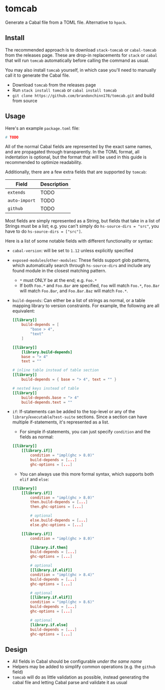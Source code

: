 # tomcab

Generate a Cabal file from a TOML file. Alternative to `hpack`.

## Install

The recommended approach is to download `stack-tomcab` or `cabal-tomcab` from the releases page. These are drop-in replacements for `stack` or `cabal` that will run `tomcab` automatically before calling the command as usual.

You may also install `tomcab` yourself, in which case you'll need to manually call it to generate the Cabal file.

* Download `tomcab` from the releases page
* Run `stack install tomcab` or `cabal install tomcab`
* `git clone https://github.com/brandonchinn178/tomcab.git` and build from source

## Usage

Here's an example `package.toml` file:

```toml
# TODO
```

All of the normal Cabal fields are represented by the exact same names, and are propagated through transparently. In the TOML format, all indentation is optional, but the format that will be used in this guide is recommended to optimize readability.

Additionally, there are a few extra fields that are supported by `tomcab`:

| Field         | Description |
|---------------|-------------|
| `extends`     | TODO        |
| `auto-import` | TODO        |
| `github`      | TODO        |

Most fields are simply represented as a String, but fields that take in a list of Strings must be a list; e.g. you can't simply do `hs-source-dirs = "src"`, you have to do `hs-source-dirs = ["src"]`.

Here is a list of some notable fields with different functionality or syntax:

* `cabal-version`: will be set to `1.12` unless explicitly specified

* `exposed-modules`/`other-modules`: These fields support glob patterns, which automatically search through `hs-source-dirs` and include any found module in the closest matching pattern.
    * `*` must ONLY be at the end; e.g. `Foo.*`
    * If both `Foo.*` and `Foo.Bar` are specified, `Foo` will match `Foo.*`, `Foo.Bar` will match `Foo.Bar`, and `Foo.Bar.Baz` will match `Foo.*`.

* `build-depends`: Can either be a list of strings as normal, or a table mapping library to version constraints. For example, the following are all equivalent:

    ```toml
    [[library]]
        build-depends = [
            "base > 4",
            "text"
        ]

    [[library]]
        [library.build-depends]
        base = "> 4"
        text = ""

    # inline table instead of table section
    [[library]]
        build-depends = { base = "> 4", text = "" }

    # nested keys instead of table
    [[library]]
        build-depends.base = "> 4"
        build-depends.text = ""
    ```

* `if`: If-statements can be added to the top-level or any of the `library`/`executable`/`test-suite` sections. Since a section can have multiple if-statements, it's represented as a list.

    * For simple if-statements, you can just specify `condition` and the fields as normal:

    ```toml
    [[library]]
        [[library.if]]
            condition = "impl(ghc > 8.0)"
            build-depends = [...]
            ghc-options = [...]
    ```

    * You can always use this more formal syntax, which supports both `elif` and `else`:

    ```toml
    [[library]]
        [[library.if]]
            condition = "impl(ghc > 8.0)"
            then.build-depends = [...]
            then.ghc-options = [...]

            # optional
            else.build-depends = [...]
            else.ghc-options = [...]

        [[library.if]]
            condition = "impl(ghc > 8.0)"

            [library.if.then]
            build-depends = [...]
            ghc-options = [...]

            # optional
            [[library.if.elif]]
            condition = "impl(ghc > 8.4)"
            build-depends = [...]
            ghc-options = [...]

            # optional
            [[library.if.elif]]
            condition = "impl(ghc > 8.6)"
            build-depends = [...]
            ghc-options = [...]

            # optional
            [library.if.else]
            build-depends = [...]
            ghc-options = [...]
    ```

## Design

* All fields in Cabal should be configurable _under the same name_
* Helpers may be added to simplify common operations (e.g. the `github` field)
* `tomcab` will do as little validation as possible, instead generating the cabal file and letting Cabal parse and validate it as usual

